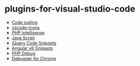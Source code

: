 # plugins-for-visual-studio-code

<ul style="list-style-type:square">
  <li><a href="https://marketplace.visualstudio.com/items?itemName=patrys.vscode-code-outline">Code outline</a></li>
  <li><a href="https://marketplace.visualstudio.com/items?itemName=robertohuertasm.vscode-icons">vscode-icons</a></li>
  <li><a href="https://marketplace.visualstudio.com/items?itemName=felixfbecker.php-intellisense">PHP Intellisense</a></li>
  <li><a href="https://marketplace.visualstudio.com/items?itemName=dbaeumer.vscode-eslint">Java Script</a></li>
  <li><a href="https://marketplace.visualstudio.com/items?itemName=donjayamanne.jquerysnippets">jQuery Code Snippets</a></li>
  <li><a href="https://marketplace.visualstudio.com/items?itemName=johnpapa.Angular2">Angular v6 Snippets</a></li>
  <li><a href="https://marketplace.visualstudio.com/items?itemName=felixfbecker.php-debug">PHP Debug</a></li>
  <li><a href="https://marketplace.visualstudio.com/items?itemName=msjsdiag.debugger-for-chrome">Debugger for Chrome</a></li>
</ul>

